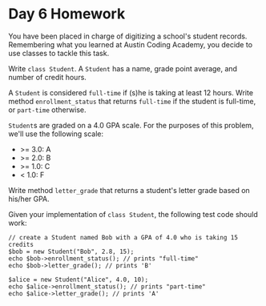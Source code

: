 # Day 6 Homework

You have been placed in charge of digitizing a school's student records. Remembering what you learned at Austin Coding Academy, you decide to use classes to tackle this task.

Write `class Student`. A `Student` has a name, grade point average, and number of credit hours.

A `Student` is considered `full-time` if (s)he is taking at least 12 hours. Write method `enrollment_status` that returns `full-time` if the student is full-time, or `part-time` otherwise.

`Student`s are graded on a 4.0 GPA scale. For the purposes of this problem, we'll use the following scale:

- &gt;= 3.0: A
- &gt;= 2.0: B
- &gt;= 1.0: C
- &lt; 1.0: F

Write method `letter_grade` that returns a student's letter grade based on his/her GPA.

Given your implementation of `class Student`, the following test code should work:

	// create a Student named Bob with a GPA of 4.0 who is taking 15 credits
	$bob = new Student("Bob", 2.8, 15);
	echo $bob->enrollment_status(); // prints "full-time"
	echo $bob->letter_grade(); // prints 'B'
	
	$alice = new Student("Alice", 4.0, 10);
	echo $alice->enrollment_status(); // prints "part-time"
	echo $alice->letter_grade(); // prints 'A'